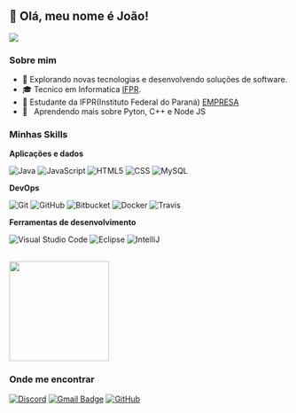 ## 💜 Olá, meu nome é <strong>João!</strong>
![](https://komarev.com/ghpvc/?username=iuricode&color=006bed)

<h3>Sobre mim</h3>

- 🤔 Explorando novas tecnologias e desenvolvendo soluções de software.
- 🎓 Tecnico em Informatica <a href="https://ifpr.edu.br/">IFPR</a>.
- 💼 Estudante da IFPR(Instituto Federal do Paraná) <a href="LINK DA EMPRESA">EMPRESA</a>
- 🌱 &nbsp; Aprendendo mais sobre Pyton, C++ e Node JS

<h3>Minhas Skills</h3>

**Aplicações e dados**

![Java](https://img.shields.io/badge/-Java-333333?style=flat&logo=Java&logoColor=007396)
![JavaScript](https://img.shields.io/badge/-JavaScript-333333?style=flat&logo=javascript)
![HTML5](https://img.shields.io/badge/-HTML5-333333?style=flat&logo=HTML5)
![CSS](https://img.shields.io/badge/-CSS-333333?style=flat&logo=CSS3&logoColor=1572B6)
![MySQL](https://img.shields.io/badge/-MySQL-333333?style=flat&logo=mysql)

**DevOps**

![Git](https://img.shields.io/badge/-Git-333333?style=flat&logo=git)
![GitHub](https://img.shields.io/badge/-GitHub-333333?style=flat&logo=github)
![Bitbucket](https://img.shields.io/badge/-Bitbucket-333333?style=flat&logo=bitbucket)
![Docker](https://img.shields.io/badge/-Docker-333333?style=flat&logo=docker)
![Travis](https://img.shields.io/badge/-Travis-333333?style=flat&logo=travis)

**Ferramentas de desenvolvimento**

![Visual Studio Code](https://img.shields.io/badge/-Visual%20Studio%20Code-333333?style=flat&logo=visual-studio-code&logoColor=007ACC)
![Eclipse](https://img.shields.io/badge/-Eclipse-333333?style=flat&logo=eclipse-ide&logoColor=2C2255)
![IntelliJ](https://img.shields.io/badge/-IntelliJ-333333?style=flat&logo=intellij-ide&logoColor=2C2255)

<br/>

<a href="https://github.com/dev-jpstr">
  <img height="180em" src="https://github-readme-stats.vercel.app/api?username=dev-jpstr&theme=dracula&show_icons=true" />
</a>

<h3>Onde me encontrar</h3>

[![Discord](https://img.shields.io/badge/-username-blue?style=flat-square&logo=Linkedin&logoColor=white&link=jp_strapa)](jp_strapa)
[![Gmail Badge](https://img.shields.io/badge/-seuemail@email.com-006bed?style=flat-square&logo=Gmail&logoColor=white&link=mailto:jpstrapasson10@gmail.com)](mailto:jpstrapasson10@gmail.com)
[![GitHub](https://img.shields.io/github/followers/iuricode?label=follow&style=social)](https://github.com/dev-jpstr)
